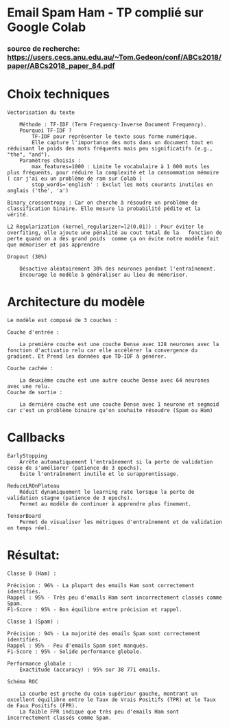 # Email Spam Ham - TP complié sur Google Colab 

### source de recherche: https://users.cecs.anu.edu.au/~Tom.Gedeon/conf/ABCs2018/paper/ABCs2018_paper_84.pdf

# Choix techniques
    Vectorisation du texte

        Méthode : TF-IDF (Term Frequency-Inverse Document Frequency).
        Pourquoi TF-IDF ?
            TF-IDF pour représenter le texte sous forme numérique.
            Elle capture l'importance des mots dans un document tout en réduisant le poids des mots fréquents mais peu significatifs (e.g., "the", "and").
        Paramètres choisis :
            max_features=1000 : Limite le vocabulaire à 1 000 mots les plus fréquents, pour réduire la complexité et la consommation mémoire ( car j'ai eu un problème de ram sur Colab )
            stop_words='english' : Exclut les mots courants inutiles en anglais ('the', 'a')

    Binary_crossentropy : Car on cherche à résoudre un problème de classification binaire. Elle mesure la probabilité pédite et la vérité.

    L2 Regularization (kernel_regularizer=l2(0.01)) : Pour éviter le overfiting, elle ajoute une pénalité au cout total de la   fonction de perte quand on a des grand poids  comme ça on évite notre modèle fait que mémoriser et pas apprendre

    Dropout (30%)

        Désactive aléatoirement 30% des neurones pendant l'entraînement.
        Encourage le modèle à généraliser au lieu de mémoriser.

# Architecture du modèle

    Le modèle est composé de 3 couches :

    Couche d'entrée :

        La première couche est une couche Dense avec 128 neurones avec la fonction d'activatio relu car elle accélérer la convergence du gradient. Et Prend les données que TD-IDF à générer.
            
    Couche cachée :

        La deuxième couche est une autre couche Dense avec 64 neurones avec une relu.
    Couche de sortie :

        La dernière couche est une couche Dense avec 1 neurone et segmoid car c'est un problème binaire qu'on souhaite résoudre (Spam ou Ham)

# Callbacks

    EarlyStopping
        Arrête automatiquement l'entraînement si la perte de validation cesse de s'améliorer (patience de 3 epochs).
        Évite l'entraînement inutile et le surapprentissage.

    ReduceLROnPlateau
        Réduit dynamiquement le learning rate lorsque la perte de validation stagne (patience de 3 epochs).
        Permet au modèle de continuer à apprendre plus finement.

    TensorBoard
        Permet de visualiser les métriques d'entraînement et de validation en temps réel.


# Résultat:

    Classe 0 (Ham) :

    Précision : 96% - La plupart des emails Ham sont correctement identifiés.
    Rappel : 95% - Très peu d'emails Ham sont incorrectement classés comme Spam.
    F1-Score : 95% - Bon équilibre entre précision et rappel.

    Classe 1 (Spam) :

    Précision : 94% - La majorité des emails Spam sont correctement identifiés.
    Rappel : 95% - Peu d'emails Spam sont manqués.
    F1-Score : 95% - Solide performance globale.

    Performance globale :
        Exactitude (accuracy) : 95% sur 38 771 emails.

    Schéma ROC

        La courbe est proche du coin supérieur gauche, montrant un excellent équilibre entre le Taux de Vrais Positifs (TPR) et le Taux de Faux Positifs (FPR).
        La faible FPR indique que très peu d'emails Ham sont incorrectement classés comme Spam.
